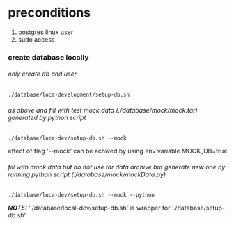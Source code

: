 # preconditions

1. postgres linux user
2. sudo access

### create database locally

###### only create db and user

```shell
./database/loca-development/setup-db.sh
```

###### as above and fill with test mock data (./database/mock/mock.tar) generated by python script

```shell
./database/loca-dev/setup-db.sh --mock
```

effect of flag '--mock' can be achived by using env variable MOCK_DB=true

###### fill with mock data but do not use tar data archive but generate new one by running python script (./database/mock/mockData.py)

```shell
./database/loca-dev/setup-db.sh --mock --python
```

**_*NOTE:*_** './database/local-dev/setup-db.sh' is wrapper for './database/setup-db.sh'
